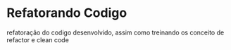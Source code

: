 # Refatorando Codigo

refatoração do codigo desenvolvido, assim como treinando os conceito de refactor e clean code
